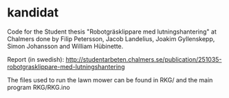 # kandidat

Code for the Student thesis "Robotgräsklippare med lutningshantering" at Chalmers done by Filip Petersson, Jacob Landelius, Joakim Gyllenskepp, Simon Johansson and William Hübinette.

Report (in swedish): http://studentarbeten.chalmers.se/publication/251035-robotgrasklippare-med-lutningshantering

The files used to run the lawn mower can be found in RKG/ and the main program RKG/RKG.ino
